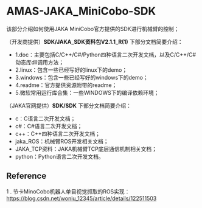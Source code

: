 # AMAS-JAKA_MiniCobo-SDK

该部分介绍如何使用JAKA MiniCobo官方提供的SDK进行机械臂的控制；

（开发商提供）**SDK/JAKA_SDK资料包V2.1.1_R(1)** 下部分文档简要介绍：

- 1.doc：主要包括C/C++/C#/Python四种语言二次开发文档，以及C/C++/C#动态库dll调用方法；
- 2.linux：包含一些已经写好的linux下的demo；
- 3.windows：包含一些已经写好的windows下的demo；
- 4.readme：官方提供资源附带的readme；
- 5.微软常用运行库合集：一些WINDOWS下的编译依赖环境；

（JAKA官网提供）**SDK/SDK** 下部分文档简要介绍：

- c：C语言二次开发文档；
- c#：C#语言二次开发文档；
- c++：C++四种语言二次开发文档；
- jaka_ROS：机械臂ROS开发相关文档；
- JAKA_TCP资料：JAKA机械臂TCP底层通信机制相关文档；
- python：Python语言二次开发文档。

## Reference

1 . 节卡MinoCobo机器人单目视觉抓取的ROS实现：https://blog.csdn.net/woniu_12345/article/details/122511503